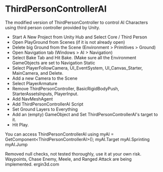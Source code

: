 # ThirdPersonControllerAI
The modified version of ThirdPersonController to control AI Characters using third person controller provided by Unity.
- Start A New Project from Unity Hub and Select Core / Third Person
- Open PlayGround from Scenes (if it is not already open)
- Delete big Ground from the Scene (Environment > Primitives > Ground)
- Open Navigation tab (Windows > AI > Navigation)
- Select Bake Tab and Hit Bake. (Make sure all the Environment GameObjects are set to Navigation Static
- Select PlayerFollowCamera, UI_EventSystem, UI_Canvas_Starter, MainCamera, and Delete.
- Add a new Camera to the Scene
- Select PlayerArmature
- Remove ThirdPersonController, BasicRigidBodyPush, StarterAssetsInputs, PlayerInput.
- Add NavMeshAgent
- Add ThirdPersonControllerAI Script
- Set Ground Layers to Everything
- Add an (empty) GameObject and Set ThirdPersonControllerAI's target to it.
- Hit Play.

You can access ThirdPersonControllerAI using
myAI = GetComponent\<ThirdPersonControllerAI\>();
myAI.Target myAI.Sprinting myAI.Jump

Removed null checks, not tested thoroughly, use it at your own risk.
Waypoints, Chase Enemy, Meele, and Ranged Attack are being implemented.
ergin3d.com
